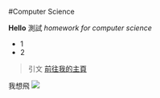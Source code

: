 #Computer Science

**Hello**
測試
*homework for computer science*
- 1
- 2
> 引文
[前往我的主頁](https://github.com/eMusic1028)

我想飛
![](https://imgur.com/jwXC1Us)
